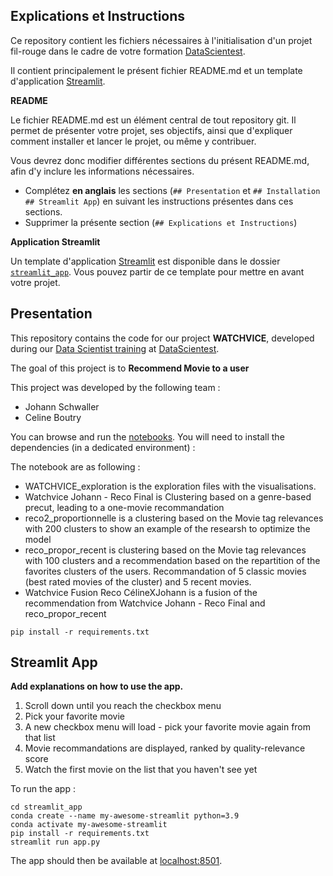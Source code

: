 ## Explications et Instructions

Ce repository contient les fichiers nécessaires à l'initialisation d'un projet fil-rouge dans le cadre de votre formation [DataScientest](https://datascientest.com/).

Il contient principalement le présent fichier README.md et un template d'application [Streamlit](https://streamlit.io/).

**README**

Le fichier README.md est un élément central de tout repository git. Il permet de présenter votre projet, ses objectifs, ainsi que d'expliquer comment installer et lancer le projet, ou même y contribuer.

Vous devrez donc modifier différentes sections du présent README.md, afin d'y inclure les informations nécessaires.

- Complétez **en anglais** les sections (`## Presentation` et `## Installation` `## Streamlit App`) en suivant les instructions présentes dans ces sections.
- Supprimer la présente section (`## Explications et Instructions`)

**Application Streamlit**

Un template d'application [Streamlit](https://streamlit.io/) est disponible dans le dossier [`streamlit_app`](streamlit_app). Vous pouvez partir de ce template pour mettre en avant votre projet.

## Presentation



This repository contains the code for our project **WATCHVICE**, developed during our [Data Scientist training](https://datascientest.com/en/data-scientist-course) at [DataScientest](https://datascientest.com/).

The goal of this project is to **Recommend Movie to a user**

This project was developed by the following team :

- Johann Schwaller
- Celine Boutry 

You can browse and run the [notebooks](./notebooks). You will need to install the dependencies (in a dedicated environment) :

The notebook are as following :
- WATCHVICE_exploration is the exploration files with the visualisations.
- Watchvice Johann - Reco Final is Clustering based on a genre-based precut, leading to a one-movie recommandation
- reco2_proportionnelle is a clustering based on the Movie tag relevances with 200 clusters to show an example of the researsh to optimize the model
- reco_propor_recent is clustering based on the Movie tag relevances with 100 clusters and a recommendation based on the repartition of the favorites clusters of the users. Recommandation of 5 classic movies (best rated movies of the cluster) and 5 recent movies.
- Watchvice Fusion Reco CélineXJohann is a fusion of the recommendation from Watchvice Johann - Reco Final and reco_propor_recent



```
pip install -r requirements.txt
```

## Streamlit App

**Add explanations on how to use the app.**
1) Scroll down until you reach the checkbox menu
2) Pick your favorite movie
3) A new checkbox menu will load - pick your favorite movie again from that list
4) Movie recommandations are displayed, ranked by quality-relevance score
5) Watch the first movie on the list that you haven't see yet

To run the app :

```shell
cd streamlit_app
conda create --name my-awesome-streamlit python=3.9
conda activate my-awesome-streamlit
pip install -r requirements.txt
streamlit run app.py
```

The app should then be available at [localhost:8501](http://localhost:8501).
